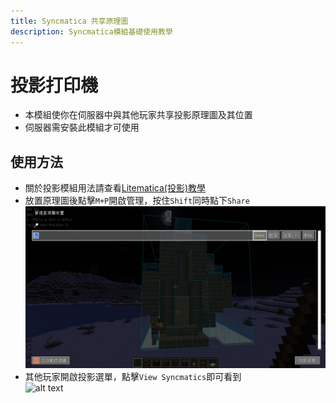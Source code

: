 ```yaml
---
title: Syncmatica 共享原理圖
description: Syncmatica模組基礎使用教學
---
```


# 投影打印機
* 本模組使你在伺服器中與其他玩家共享投影原理圖及其位置
* 伺服器需安裝此模組才可使用

## 使用方法
* 關於投影模組用法請查看[Litematica(投影)教學](/docs/mod/use/litematica/litematica)
* 放置原理圖後點擊`M+P`開啟管理，按住`Shift`同時點下`Share`\
  ![alt text](image-11.png)
* 其他玩家開啟投影選單，點擊`View Syncmatics`即可看到\
  ![alt text](recording-8.gif)